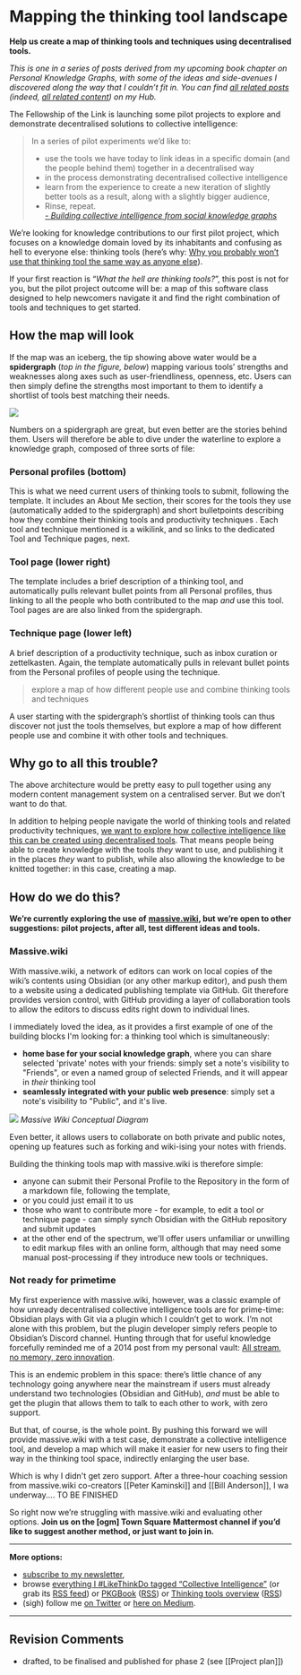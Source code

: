 # Mapping the thinking tool landscape 

**Help us create a map of thinking tools and techniques using decentralised tools.**

_This is one in a series of posts derived from my upcoming book chapter on Personal Knowledge Graphs, with some of the ideas and side-avenues I discovered along the way that I couldn’t fit in. You can find_ [_all related posts_](https://myhub.ai/@mathewlowry/?quality=all&tags=pkgbook&timeframe=anytime&types=think) _(indeed,_ [_all related content_](https://myhub.ai/@mathewlowry/?tags=pkgbook)_) on my Hub._

The Fellowship of the Link is launching some pilot projects to explore and demonstrate decentralised solutions to collective intelligence:

> In a series of pilot experiments we’d like to:  
> - use the tools we have today to link ideas in a specific domain (and the people behind them) together in a decentralised way  
> - in the process demonstrating decentralised collective intelligence  
> - learn from the experience to create a new iteration of slightly better tools as a result, along with a slightly bigger audience,  
> - Rinse, repeat.  
> [_- Building collective intelligence from social knowledge graphs_](https://medium.com/@mathewlowry/building-collective-intelligence-from-social-knowledge-graphs-e3a465852e8b)

We’re looking for knowledge contributions to our first pilot project, which focuses on a knowledge domain loved by its inhabitants and confusing as hell to everyone else: thinking tools (here’s why: [Why you probably won’t use that thinking tool the same way as anyone else](https://medium.com/@mathewlowry/why-you-probably-wont-use-that-thinking-tool-the-same-way-as-anyone-else-bc5b8f7b5306)).

If your first reaction is “_What the hell are thinking tools?_”, this post is not for you, but the pilot project outcome will be: a map of this software class designed to help newcomers navigate it and find the right combination of tools and techniques to get started.

## How the map will look 

If the map was an iceberg, the tip showing above water would be a **spidergraph** (_top in the figure, below_) mapping various tools’ strengths and weaknesses along axes such as user-friendliness, openness, etc. Users can then simply define the strengths most important to them to identify a shortlist of tools best matching their needs. 

![](https://cdn-images-1.medium.com/max/1000/1*RFMbqtFqw7xHmotEmNFqEw.png)

Numbers on a spidergraph are great, but even better are the stories behind them. Users will therefore be able to dive under the waterline to explore a knowledge graph, composed of three sorts of file:

### **Personal profiles (bottom)**

This is what we need current users of thinking tools to submit, following the template. It includes an About Me section, their scores for the tools they use (automatically added to the spidergraph) and short bulletpoints describing how they combine their thinking tools and productivity techniques . Each tool and technique mentioned is a wikilink, and so links to the dedicated Tool and Technique pages, next.

### **Tool page (lower right)**

The template includes a brief description of a thinking tool, and automatically pulls relevant bullet points from all Personal profiles, thus linking to all the people who both contributed to the map _and_ use this tool. Tool pages are are also linked from the spidergraph.

### **Technique page** (lower left)

A brief description of a productivity technique, such as inbox curation or zettelkasten. Again, the template automatically pulls in relevant bullet points from the Personal profiles of people using the technique.

> explore a map of how different people use and combine thinking tools and techniques

A user starting with the spidergraph’s shortlist of thinking tools can thus discover not just the tools themselves, but explore a map of how different people use and combine it with other tools and techniques.

## Why go to all this trouble?

The above architecture would be pretty easy to pull together using any modern content management system on a centralised server. But we don’t want to do that.

In addition to helping people navigate the world of thinking tools and related productivity techniques, [we want to explore how collective intelligence like this can be created using decentralised tools](https://medium.com/@mathewlowry/building-collective-intelligence-from-social-knowledge-graphs-e3a465852e8b). That means people being able to create knowledge with the tools _they_ want to use, and publishing it in the places _they_ want to publish, while also allowing the knowledge to be knitted together: in this case, creating a map.

## How do we do this?

**We’re currently exploring the use of** [**massive.wiki**](https://massive.wiki/)**, but we’re open to other suggestions: pilot projects, after all, test different ideas and tools.**

### Massive.wiki
With massive.wiki, a network of editors can work on local copies of the wiki’s contents using Obsidian (or any other markup editor), and push them to a website using a dedicated publishing template via GitHub. Git therefore provides version control, with GitHub providing a layer of collaboration tools to allow the editors to discuss edits right down to individual lines.

I immediately loved the idea, as it provides a first example of one of the building blocks I'm looking for: a thinking tool which is simultaneously:
* **home base for your social knowledge graph**, where you can share selected 'private' notes with  your friends: simply set a note's visibility to "Friends", or even a named group of selected Friends, and it will appear in *their* thinking tool
* **seamlessly integrated with your public web presence**: simply set a note's visibility to "Public", and it's live.

[![](https://cdn-images-1.medium.com/max/1000/1*elbIspFmChR70YbOgpucwQ.png)](https://massive.wiki/massive_wiki_conceptual_diagram)
*Massive Wiki Conceptual Diagram*

Even better, it allows users to collaborate on both private and public notes, opening up features such as forking and wiki-ising your notes with friends.

Building the thinking tools map with massive.wiki is therefore simple: 
* anyone can submit their Personal Profile to the Repository in the form of a markdown file, following the template,
* or you could  just email it to us
* those who want to contribute more - for example, to edit a tool or technique page - can simply synch Obsidian with the GitHub repository and submit updates
* at the other end of the spectrum, we'll offer users unfamiliar or unwilling to edit markup files with an online form, although that may need some manual post-processing if they introduce new tools or techniques.

### Not ready for primetime
My first experience with massive.wiki, however, was a classic example of how unready decentralised collective intelligence tools are for prime-time: Obsidian plays with Git via a plugin which I couldn’t get to work. I’m not alone with this problem, but the plugin developer simply refers people to Obsidian’s Discord channel. Hunting through that for useful knowledge forcefully reminded me of a 2014 post from my personal vault: [All stream, no memory, zero innovation](https://myhub.ai/items/all-stream-no-memory-zero-innovation). 

This is an endemic problem in this space: there’s little chance of any technology going anywhere near the mainstream if users must already understand two technologies (Obsidian and GitHub), *and* must be able to get the plugin that allows them to talk to each other to work, with zero support.

But that, of course, is the whole point. By pushing this forward we will provide massive.wiki with a test case, demonstrate a collective intelligence tool, and develop a map which will make it easier for new users to fing their way in the thinking tool space, indirectly enlarging the user base.

Which is why I didn't get zero support. After a three-hour coaching session from massive.wiki co-creators [[Peter Kaminski]] and [[Bill Anderson]], I wa underway.... TO BE FINISHED

So right now we’re struggling with massive.wiki and evaluating other options. **Join us on the [ogm] Town Square Mattermost channel if you’d like to suggest another method, or just want to join in.**

---

**More options:**

-   [subscribe to my newsletter](https://myhub.ai/@mathewlowry/about/#contact),
-   browse [everything I #LikeThinkDo tagged “Collective Intelligence”](https://myhub.ai/@mathewlowry/?tags=collective+intelligence) (or grab its [RSS feed](https://myhub.ai/rss/@mathewlowry/?tags=collective+intelligence)) or [PKGBook](https://myhub.ai/@mathewlowry/?quality=all&tags=pkgbook&timeframe=anytime&types=think&types=do&types=like) ([RSS](https://myhub.ai/rss/@mathewlowry/?quality=all&tags=pkgbook&timeframe=anytime&types=think&types=do&types=like)) or [Thinking tools overview](https://myhub.ai/@mathewlowry/?quality=all&service=18&timeframe=anytime&types=like&types=do&types=think) ([RSS](https://myhub.ai/rss/@mathewlowry/?quality=all&service=18&timeframe=anytime&types=like&types=do&types=think))
-   (sigh) follow me [on Twitter](https://twitter.com/mathewlowry) or [here on Medium](https://mathewlowry.medium.com/).

---

## Revision Comments

* drafted, to be finalised and published for phase 2 (see [[Project plan]])  

